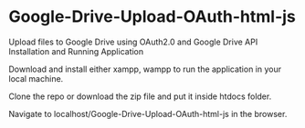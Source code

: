 # Google-Drive-Upload-OAuth-html-js

Upload files to Google Drive using OAuth2.0 and Google Drive API
Installation and Running Application

Download and install either xampp, wampp to run the application in your local machine.

Clone the repo or download the zip file and put it inside htdocs folder.

Navigate to localhost/Google-Drive-Upload-OAuth-html-js in the browser.
